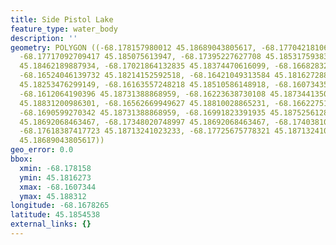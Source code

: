 ```yaml
---
title: Side Pistol Lake
feature_type: water_body
description: ''
geometry: POLYGON ((-68.178157980012 45.18689043805617, -68.17704218106148 45.18595278615714,
  -68.17717092709417 45.185075613947, -68.17395227627708 45.1853175938376, -68.17313688473645
  45.18462189887934, -68.17021864132835 45.18374470616099, -68.16682832913405 45.1834119743531,
  -68.16524046139732 45.18214152592518, -68.16421049313584 45.18162728873917, -68.16262262540002
  45.18253476299149, -68.16163557248218 45.18510586148918, -68.16073435025339 45.18613426837519,
  -68.1612064190396 45.18731388868959, -68.16223638730108 45.18734413504309, -68.16442506985759
  45.18831200986301, -68.16562669949627 45.18810028865231, -68.16622751431515 45.18737438138053,
  -68.1690599270342 45.18731388868959, -68.16991823391935 45.18752561282535, -68.17086237149176
  45.18692068463467, -68.17348020748997 45.18692068463467, -68.17403810696524 45.18728364232065,
  -68.17618387417723 45.18713241023233, -68.17725675778321 45.18713241023233, -68.178157980012
  45.18689043805617))
geo_error: 0.0
bbox:
  xmin: -68.178158
  ymin: 45.1816273
  xmax: -68.1607344
  ymax: 45.188312
longitude: -68.1678265
latitude: 45.1854538
external_links: {}
---
```

